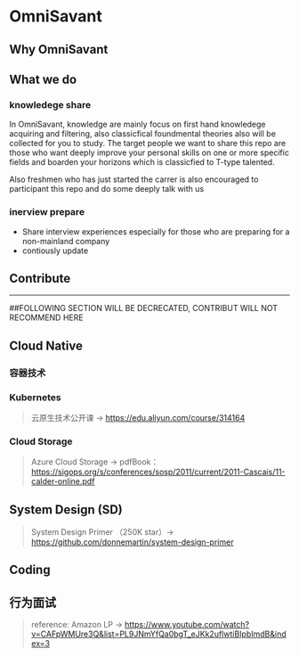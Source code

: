 # OmniSavant

## Why OmniSavant

## What we do
### knowledege share
In OmniSavant, knowledge are mainly focus on first hand knowledege acquiring and filtering, also classicfical foundmental theories also will be collected for you to study. The target people we want to share this repo are those who want deeply improve your personal skills on one or more specific fields  and boarden your horizons which is classicfied to T-type talented.

Also freshmen who has just started the carrer is also encouraged to participant this repo and do some deeply talk with us

### inerview prepare
- Share interview experiences especially for those who are preparing for a non-mainland company
- contiously update

## Contribute


------
##FOLLOWING SECTION WILL BE DECRECATED, CONTRIBUT WILL NOT RECOMMEND HERE


## Cloud Native
### 容器技术
### Kubernetes

> 云原生技术公开课 -> https://edu.aliyun.com/course/314164
>

### Cloud Storage
> Azure Cloud Storage -> pdfBook： https://sigops.org/s/conferences/sosp/2011/current/2011-Cascais/11-calder-online.pdf

## System Design (SD)

> System Design Primer （250K star）-> https://github.com/donnemartin/system-design-primer

## Coding

## 行为面试

> reference: Amazon LP -> https://www.youtube.com/watch?v=CAFpWMUre3Q&list=PL9JNmYfQa0bgT_eJKk2uflwtiBIpbImdB&index=3
